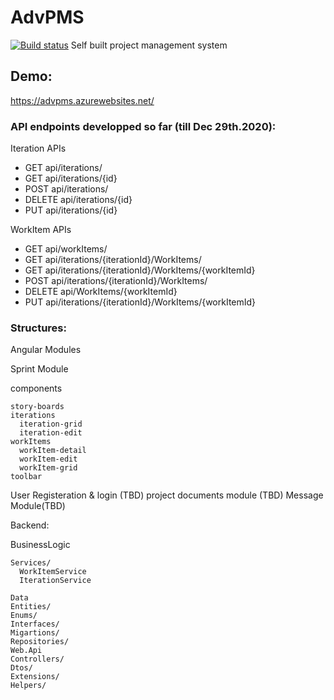 # AdvPMS

[![Build status](https://robinliang.visualstudio.com/Adventurer/_apis/build/status/Adventurer-ASP.NET%20Core-CI)](https://robinliang.visualstudio.com/Adventurer/_build/latest?definitionId=4)
Self built project management system
## Demo:
https://advpms.azurewebsites.net/

### API endpoints developped so far (till Dec 29th.2020):

Iteration APIs	
- GET api/iterations/	
- GET api/iterations/{id}	
- POST api/iterations/	
- DELETE api/iterations/{id}	
- PUT api/iterations/{id}

WorkItem APIs	
- GET api/workItems/	
- GET api/iterations/{iterationId}/WorkItems/	
- GET api/iterations/{iterationId}/WorkItems/{workItemId}	
- POST api/iterations/{iterationId}/WorkItems/
- DELETE api/WorkItems/{workItemId}	
- PUT api/iterations/{iterationId}/WorkItems/{workItemId}	


### Structures:

Angular Modules

Sprint Module

  components
  
    story-boards    
    iterations    
      iteration-grid      
      iteration-edit      
    workItems    
      workItem-detail      
      workItem-edit      
      workItem-grid      
    toolbar
    
User Registeration & login (TBD)
project documents module (TBD)
Message Module(TBD)

Backend:

  BusinessLogic
  
    Services/
      WorkItemService
      IterationService
  
	Data	
    Entities/
    Enums/
    Interfaces/
    Migartions/
    Repositories/
	Web.Api
    Controllers/
    Dtos/
    Extensions/
    Helpers/
    
		
 

